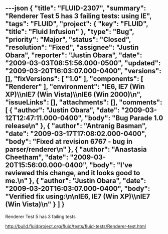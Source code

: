 ---json
{
  "title": "FLUID-2307",
  "summary": "Renderer Test 5 has 3 failing tests: using IE",
  "tags": "FLUID",
  "project": {
    "key": "FLUID",
    "title": "Fluid Infusion"
  },
  "type": "Bug",
  "priority": "Major",
  "status": "Closed",
  "resolution": "Fixed",
  "assignee": "Justin Obara",
  "reporter": "Justin Obara",
  "date": "2009-03-03T08:51:56.000-0500",
  "updated": "2009-03-20T16:03:07.000-0400",
  "versions": [],
  "fixVersions": [
    "1.0"
  ],
  "components": [
    "Renderer"
  ],
  "environment": "IE6, IE7 (Win XP)\\\nIE7 (Win Vista)\\\nIE6 (Win 2000)\n",
  "issueLinks": [],
  "attachments": [],
  "comments": [
    {
      "author": "Justin Obara",
      "date": "2009-03-12T12:47:11.000-0400",
      "body": "Bug Parade 1.0 release\n"
    },
    {
      "author": "Antranig Basman",
      "date": "2009-03-17T17:08:02.000-0400",
      "body": "Fixed at revision 6767 - bug in parser/renderer\n"
    },
    {
      "author": "Anastasia Cheetham",
      "date": "2009-03-20T15:56:00.000-0400",
      "body": "I've reviewed this change, and it looks good to me.\n"
    },
    {
      "author": "Justin Obara",
      "date": "2009-03-20T16:03:07.000-0400",
      "body": "Verified fix using:\n\nIE6, IE7 (Win XP)\\\nIE7 (Win Vista)\n"
    }
  ]
}
---
Renderer Test 5 has 3 failing tests

<http://build.fluidproject.org/fluid/tests/fluid-tests/Renderer-test.html>

        
